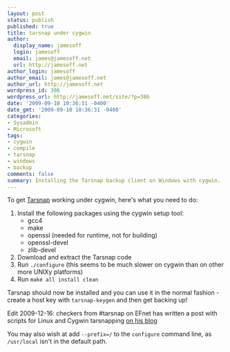 ```yaml
---
layout: post
status: publish
published: true
title: tarsnap under cygwin
author:
  display_name: jamesoff
  login: jamesoff
  email: james@jamesoff.net
  url: http://jamesoff.net
author_login: jamesoff
author_email: james@jamesoff.net
author_url: http://jamesoff.net
wordpress_id: 386
wordpress_url: http://jamesoff.net/site/?p=386
date: '2009-09-10 10:36:31 -0400'
date_gmt: '2009-09-10 10:36:31 -0400'
categories:
- Sysadmin
- Microsoft
tags:
- cygwin
- compile
- tarsnap
- windows
- backup
comments: false
summary: Installing the Tarsnap backup client on Windows with cygwin.
---
```

To get [Tarsnap](https://www.tarsnap.com) working under cygwin, here's what you need to do:

1. Install the following packages using the cygwin setup tool:
	* gcc4
	* make
	* openssl (needed for runtime, not for building)
	* openssl-devel
	* zlib-devel
1. Download and extract the Tarsnap code
1. Run `./configure` (this seems to be much slower on cygwin than on other more UNIXy platforms)
1. Run `make all install clean`

Tarsnap should now be installed and you can use it in the normal fashion - create a host key with `tarsnap-keygen` and then get backing up!

Edit 2009-12-16: checkers from #tarsnap on EFnet has written a post with scripts for Linux and Cygwin tarsnapping [on his blog](http://www.bluebottle.net.au/blog/2009/tarsnap-backups-on-windows-and-linux">http://www.bluebottle.net.au/blog/2009/tarsnap-backups-on-windows-and-linux)

You may also wish at add `--prefix=/` to the `configure` command line, as `/usr/local` isn't in the default path.
